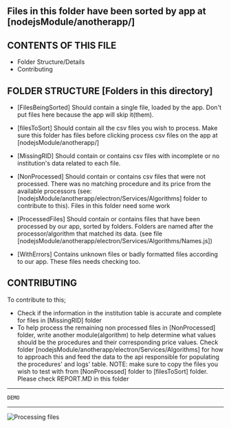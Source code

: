 
Files in this folder have been sorted by app at [nodejsModule/anotherapp/]
------------------------

CONTENTS OF THIS FILE
---------------------

 * Folder Structure/Details
 * Contributing

FOLDER STRUCTURE [Folders in this directory]
----------------

* [FilesBeingSorted] Should contain a single file, loaded by the app. Don't put files here because the app will skip it(them).

* [filesToSort] Should contain all the csv files you wish to process. Make sure this folder has files before clicking process
  csv files on the app at [nodejsModule/anotherapp/]

* [MissingRID] Should contain or contains csv files with incomplete or no institution's data related to each file.

* [NonProcessed] Should contain or contains csv files that were not processed. There was no matching procedure and its price
  from the available processors (see: [nodejsModule/anotherapp/electron/Services/Algorithms] folder to contribute to this).
  Files in this folder need some work

* [ProcessedFiles] Should contain or contains files that have been processed by our app, sorted by folders. Folders are named
  after the processor/algorithm that matched its data. (see file [nodejsModule/anotherapp/electron/Services/Algorithms/Names.js])
  
* [WithErrors] Contains unknown files or badly formatted files according to our app. These files needs checking too.
                 

CONTRIBUTING
-------------

To contribute to this;
* Check if the information in the institution table is accurate and complete for files in [MissingRID] folder
* To help process the remaining non processed files in [NonProcessed] folder, write another module(algorithm)
  to help determine what values should be the procedures and their corresponding price values. Check folder
  [nodejsModule/anotherapp/electron/Services/Algorithms] for how to approach this and feed the data to the
  api responsible for populating the procedures' and logs' table.
  NOTE: make sure to copy the files you wish to test with from [NonProcessed] folder to [filesToSort] folder.
  Please check REPORT.MD in this folder
  
---------------
    DEMO
----------------
![Processing files](../nodejsModule/anotherapp/assets/git/medhack_app_gif.gif)
